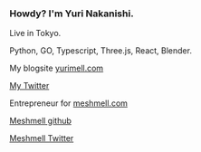 ### Howdy?   I'm Yuri Nakanishi.

Live in Tokyo.

Python, GO, Typescript, Three.js, React, Blender.

My blogsite [yurimell.com](yurimell.com)

[My Twitter](https://twitter.com/yurinakanishi58)

Entrepreneur for [meshmell.com](meshmell.com)

[Meshmell github](https://github.com/meshmell/meshmell.com)

[Meshmell Twitter](https://twitter.com/meshmell6174)



